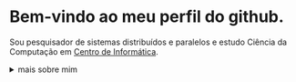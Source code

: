 <h1>Bem-vindo ao meu perfil do github.</h1>


<p>Sou pesquisador de sistemas distribuídos e paralelos e estudo Ciência da Computação em <a href="https://portal.cin.ufpe.br/" target="_blank">Centro de Informática</a>.


<details>
<summary>
  mais sobre mim
</summary>
<h2>👨 Sobre mim</h2>

<p>Olá, sou pesquisador de sistemas distribuídos e paralelos, com experiência em engenharia de software e desenvolvimento de chatbots.
